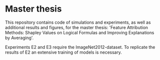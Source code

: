 # Master thesis

This repository contains code of simulations and experiments, as well as additional results and figures, for the master thesis:
'Feature Attribution Methods: Shapley Values on Logical Formulas and Improving Explanations by Averaging'. 

Experiments E2 and E3 require the ImageNet2012-dataset. 
To replicate the results of E2 an extensive training of models is necessary. 
